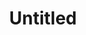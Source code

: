 ---
layout: item
serie: serie4
number: tableau6
medium: wood
title: Untitled
about: Acrylic on wood panel, 38x42cm. 2016
---